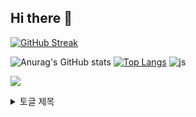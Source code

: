 ## Hi there 👋


[![GitHub Streak](https://streak-stats.demolab.com?user=wogml909&locale=ko)](https://git.io/streak-stats)

![Anurag's GitHub stats](https://github-readme-stats.vercel.app/api?username=wogml909&count_private=true)
[![Top Langs](https://github-readme-stats.vercel.app/api/top-langs/?username=wogml909&layout=compact)](https://github.com/yourusername/github-readme-stats)
![js](https://img.shields.io/badge/JavaScript-F7DF1E?style=for-the-badge&logo=JavaScript&logoColor=white)


<a href="링크"><img src="https://img.shields.io/badge/텍스트-색상코드?style=flat-square&logo=로고이름&logoColor=로고색"/></a>

<details>
<summary>
  토글 제목
</summary>
   토글 안 내용
</details>


<!--
**wogml909/wogml909** is a ✨ _special_ ✨ repository because its `README.md` (this file) appears on your GitHub profile.

Here are some ideas to get you started:

- 🔭 I’m currently working on ...
- 🌱 I’m currently learning ...
- 👯 I’m looking to collaborate on ...
- 🤔 I’m looking for help with ...
- 💬 Ask me about ...
- 📫 How to reach me: ...
- 😄 Pronouns: ...
- ⚡ Fun fact: ...
-->
